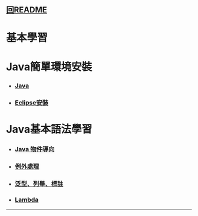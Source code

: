 ## <a href='README.md#top'>回README</a>
# <span id='top'>基本學習</span>
# Java簡單環境安裝
* ### <a href='Environment.md#link1'>Java</a>
* ### <a href='Environment.md#link2'>Eclipse安裝</a>
# Java基本語法學習
* ### <a href='Syntax.md#link1'>Java 物件導向</a>
* ### <a href='Syntax.md#link2'>例外處理</a>
* ### <a href='Syntax.md#link3'>泛型、列舉、標註</a>
* ### <a href='Syntax.md#link4'>Lambda</a>
<hr/>  

